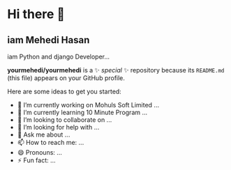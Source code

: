 # Hi there 👋 
## iam Mehedi Hasan 
iam Python and django Developer...

**yourmehedi/yourmehedi** is a ✨ _special_ ✨ repository because its `README.md` (this file) appears on your GitHub profile.

Here are some ideas to get you started:

- 🔭 I’m currently working on Mohuls Soft Limited ...
- 🌱 I’m currently learning 10 Minute Program  ...
- 👯 I’m looking to collaborate on ...
- 🤔 I’m looking for help with ...
- 💬 Ask me about ...
- 📫 How to reach me: ...
- 😄 Pronouns: ...
- ⚡ Fun fact: ...
